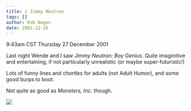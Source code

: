 ```yaml
---
title: z Jimmy Neutron
tags: []
author: Rob Nugen
date: 2001-12-26
---
```


<title></title>
<p class=date>9:43am CST Thursday 27 December 2001</p>

<p>Last night Wende and I saw <em>Jimmy Neutron: Boy Genius</em>.
Quite imaginitive and entertaining, if not particularly unrealistic
(or maybe super-futuristic!)</p>

<p>Lots of funny lines and chortles for adults (not Adult Humor), and
some good burps to boot.</p>

<p>Not quite as good as <em>Monsters, Inc.</em> though.</p>

<p><img src='/images/rob/wL-ROB.gif'/></p>

